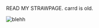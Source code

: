 READ MY STRAWPAGE. carrd is old.

![blehh](https://i.pinimg.com/736x/e1/23/40/e123406613b44a254042fbbdcfaed25a.jpg)
<!--
**ameripan/ameripan** is a ✨ _special_ ✨ repository because its `README.md` (this file) appears on your GitHub profile.

Here are some ideas to get you started:

- 🔭 I’m currently working on ...
- 🌱 I’m currently learning ...
- 👯 I’m looking to collaborate on ...
- 🤔 I’m looking for help with ...
- 💬 Ask me about ...
- 📫 How to reach me: ...
- 😄 Pronouns: ...
- ⚡ Fun fact: ...
-->
